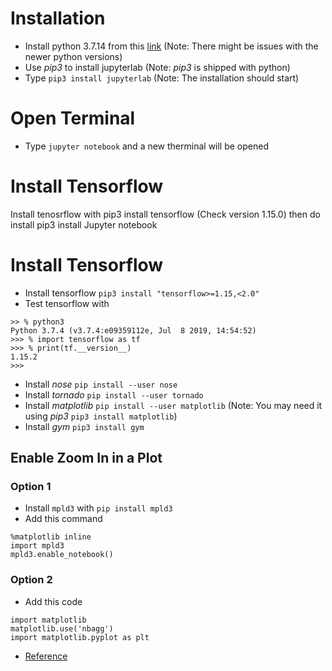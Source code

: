 # Installation
* Install python 3.7.14 from this [link](https://www.python.org/downloads/release/python-374/) (Note: There might be issues with the newer python versions)
* Use _pip3_ to install jupyterlab (Note: _pip3_ is shipped with python)
* Type `pip3 install jupyterlab` (Note: The installation should start)

# Open Terminal
* Type `jupyter notebook` and a new therminal will be opened

# Install Tensorflow
Install tenosrflow with pip3 install tensorflow (Check version 1.15.0)
then do install pip3 install Jupyter notebook

# Install Tensorflow
* Install tensorflow `pip3 install "tensorflow>=1.15,<2.0"`
* Test tensorflow with 
```
>> % python3
Python 3.7.4 (v3.7.4:e09359112e, Jul  8 2019, 14:54:52) 
>>> % import tensorflow as tf
>>> % print(tf.__version__)
1.15.2
>>> 
```
* Install _nose_ `pip install --user nose`
* Install _tornado_ `pip install --user tornado`
* Install _matplotlib_ `pip install --user matplotlib` (Note: You may need it using _pip3_ `pip3 install matplotlib`)
* Install _gym_ `pip3 install gym`

## Enable Zoom In in a Plot
### Option 1
* Install `mpld3` with `pip install mpld3`
* Add this command 
```
%matplotlib inline
import mpld3
mpld3.enable_notebook()
```
### Option 2
* Add this code
```
import matplotlib
matplotlib.use('nbagg')
import matplotlib.pyplot as plt
```
* [Reference](https://stackoverflow.com/questions/10655217/ipython-notebook-pylab-inline-zooming-of-a-plot)

